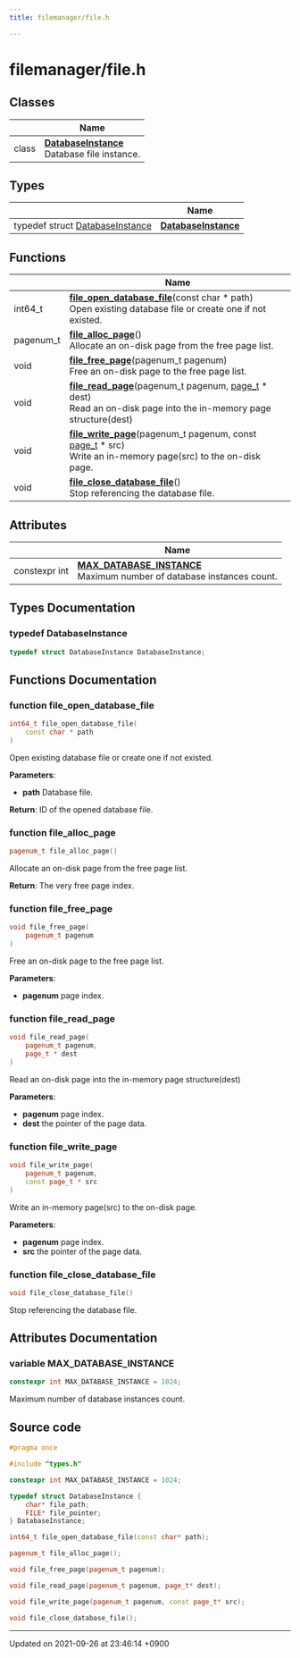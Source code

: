 ```yaml
---
title: filemanager/file.h

---
```


# filemanager/file.h



## Classes

|                | Name           |
| -------------- | -------------- |
| class | **[DatabaseInstance](/Classes/structDatabaseInstance)** <br>Database file instance.  |

## Types

|                | Name           |
| -------------- | -------------- |
| typedef struct [DatabaseInstance](/Classes/structDatabaseInstance) | **[DatabaseInstance](/Files/file_8h#typedef-databaseinstance)**  |

## Functions

|                | Name           |
| -------------- | -------------- |
| int64_t | **[file_open_database_file](/Files/file_8h#function-file-open-database-file)**(const char * path)<br>Open existing database file or create one if not existed.  |
| pagenum_t | **[file_alloc_page](/Files/file_8h#function-file-alloc-page)**()<br>Allocate an on-disk page from the free page list.  |
| void | **[file_free_page](/Files/file_8h#function-file-free-page)**(pagenum_t pagenum)<br>Free an on-disk page to the free page list.  |
| void | **[file_read_page](/Files/file_8h#function-file-read-page)**(pagenum_t pagenum, [page_t](/Classes/structPage) * dest)<br>Read an on-disk page into the in-memory page structure(dest)  |
| void | **[file_write_page](/Files/file_8h#function-file-write-page)**(pagenum_t pagenum, const [page_t](/Classes/structPage) * src)<br>Write an in-memory page(src) to the on-disk page.  |
| void | **[file_close_database_file](/Files/file_8h#function-file-close-database-file)**()<br>Stop referencing the database file.  |

## Attributes

|                | Name           |
| -------------- | -------------- |
| constexpr int | **[MAX_DATABASE_INSTANCE](/Files/file_8h#variable-max-database-instance)** <br>Maximum number of database instances count.  |

## Types Documentation

### typedef DatabaseInstance

```cpp
typedef struct DatabaseInstance DatabaseInstance;
```



## Functions Documentation

### function file_open_database_file

```cpp
int64_t file_open_database_file(
    const char * path
)
```

Open existing database file or create one if not existed. 

**Parameters**: 

  * **path** Database file. 


**Return**: ID of the opened database file. 

### function file_alloc_page

```cpp
pagenum_t file_alloc_page()
```

Allocate an on-disk page from the free page list. 

**Return**: The very free page index. 

### function file_free_page

```cpp
void file_free_page(
    pagenum_t pagenum
)
```

Free an on-disk page to the free page list. 

**Parameters**: 

  * **pagenum** page index. 


### function file_read_page

```cpp
void file_read_page(
    pagenum_t pagenum,
    page_t * dest
)
```

Read an on-disk page into the in-memory page structure(dest) 

**Parameters**: 

  * **pagenum** page index. 
  * **dest** the pointer of the page data. 


### function file_write_page

```cpp
void file_write_page(
    pagenum_t pagenum,
    const page_t * src
)
```

Write an in-memory page(src) to the on-disk page. 

**Parameters**: 

  * **pagenum** page index. 
  * **src** the pointer of the page data. 


### function file_close_database_file

```cpp
void file_close_database_file()
```

Stop referencing the database file. 


## Attributes Documentation

### variable MAX_DATABASE_INSTANCE

```cpp
constexpr int MAX_DATABASE_INSTANCE = 1024;
```

Maximum number of database instances count. 


## Source code

```cpp
#pragma once

#include "types.h"

constexpr int MAX_DATABASE_INSTANCE = 1024;

typedef struct DatabaseInstance {
    char* file_path;
    FILE* file_pointer;
} DatabaseInstance;

int64_t file_open_database_file(const char* path);

pagenum_t file_alloc_page();

void file_free_page(pagenum_t pagenum);

void file_read_page(pagenum_t pagenum, page_t* dest);

void file_write_page(pagenum_t pagenum, const page_t* src);

void file_close_database_file();
```


-------------------------------

Updated on 2021-09-26 at 23:46:14 +0900
